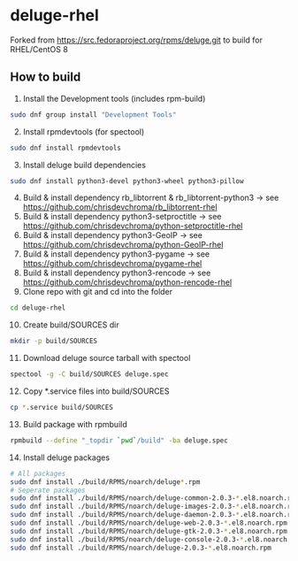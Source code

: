 # deluge-rhel
Forked from https://src.fedoraproject.org/rpms/deluge.git to build for RHEL/CentOS 8

## How to build
1. Install the Development tools (includes rpm-build)
```bash
sudo dnf group install "Development Tools"
```
2. Install rpmdevtools (for spectool)
```bash
sudo dnf install rpmdevtools
```
3. Install deluge build dependencies
```bash
sudo dnf install python3-devel python3-wheel python3-pillow
```
4. Build & install dependency rb_libtorrent & rb_libtorrent-python3 -> see https://github.com/chrisdevchroma/rb_libtorrent-rhel
5. Build & install dependency python3-setproctitle -> see https://github.com/chrisdevchroma/python-setproctitle-rhel
6. Build & install dependency python3-GeoIP -> see https://github.com/chrisdevchroma/python-GeoIP-rhel
7. Build & install dependency python3-pygame -> see https://github.com/chrisdevchroma/pygame-rhel
8. Build & install dependency python3-rencode -> see https://github.com/chrisdevchroma/python-rencode-rhel
9. Clone repo with git and cd into the folder
```bash
cd deluge-rhel
```
10. Create build/SOURCES dir
```bash
mkdir -p build/SOURCES
```
11. Download deluge source tarball with spectool
```bash
spectool -g -C build/SOURCES deluge.spec
```
12. Copy *.service files into build/SOURCES
```bash
cp *.service build/SOURCES
```
13. Build package with rpmbuild
```bash
rpmbuild --define "_topdir `pwd`/build" -ba deluge.spec
```
14. Install deluge packages
```bash
# All packages
sudo dnf install ./build/RPMS/noarch/deluge*.rpm
# Seperate packages
sudo dnf install ./build/RPMS/noarch/deluge-common-2.0.3-*.el8.noarch.rpm
sudo dnf install ./build/RPMS/noarch/deluge-images-2.0.3-*.el8.noarch.rpm
sudo dnf install ./build/RPMS/noarch/deluge-daemon-2.0.3-*.el8.noarch.rpm
sudo dnf install ./build/RPMS/noarch/deluge-web-2.0.3-*.el8.noarch.rpm
sudo dnf install ./build/RPMS/noarch/deluge-gtk-2.0.3-*.el8.noarch.rpm
sudo dnf install ./build/RPMS/noarch/deluge-console-2.0.3-*.el8.noarch.rpm
sudo dnf install ./build/RPMS/noarch/deluge-2.0.3-*.el8.noarch.rpm
```
